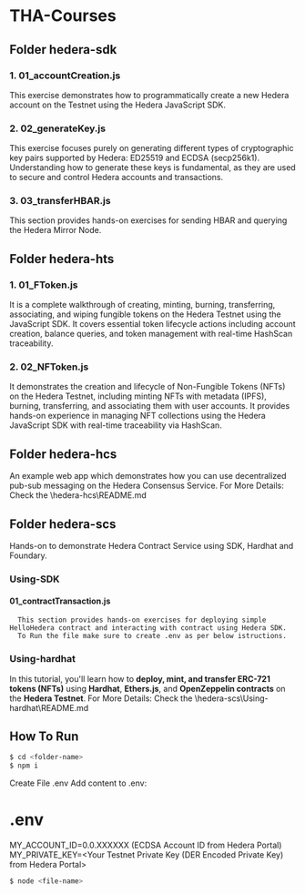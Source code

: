 # THA-Courses

## Folder hedera-sdk

### 1. 01_accountCreation.js
   This exercise demonstrates how to programmatically create a new Hedera account on the Testnet using the Hedera JavaScript SDK.

### 2. 02_generateKey.js
   This exercise focuses purely on generating different types of cryptographic key pairs supported by Hedera: ED25519 and ECDSA (secp256k1). Understanding how to generate these keys is fundamental, as they are used to secure and control Hedera accounts and transactions.

### 3. 03_transferHBAR.js
   This section provides hands-on exercises for sending HBAR and querying the Hedera Mirror Node.

## Folder hedera-hts
### 1. 01_FToken.js
   It is a complete walkthrough of creating, minting, burning, transferring, associating, and wiping fungible tokens on the Hedera Testnet using the JavaScript SDK. It covers essential token lifecycle actions including account creation, balance queries, and token management with real-time HashScan traceability. 

### 2. 02_NFToken.js
   It demonstrates the creation and lifecycle of Non-Fungible Tokens (NFTs) on the Hedera Testnet, including minting NFTs with metadata (IPFS), burning, transferring, and associating them with user accounts. It provides hands-on experience in managing NFT collections using the Hedera JavaScript SDK with real-time traceability via HashScan. 

## Folder hedera-hcs
An example web app which demonstrates how you can use decentralized pub-sub messaging on the Hedera Consensus Service.
For More Details: Check the \hedera-hcs\README.md

## Folder hedera-scs
Hands-on to demonstrate Hedera Contract Service using SDK, Hardhat and Foundary.
### Using-SDK
#### 01_contractTransaction.js
      This section provides hands-on exercises for deploying simple HelloHedera contract and interacting with contract using Hedera SDK.
      To Run the file make sure to create .env as per below istructions.
### Using-hardhat
   In this tutorial, you'll learn how to **deploy, mint, and transfer ERC-721 tokens (NFTs)** using **Hardhat**, **Ethers.js**, and **OpenZeppelin contracts** on the **Hedera Testnet**.
   For More Details: Check the \hedera-scs\Using-hardhat\README.md
## How To Run
```bash
$ cd <folder-name>
$ npm i
```

Create File .env
Add content to .env:

# .env

MY_ACCOUNT_ID=0.0.XXXXXX (ECDSA Account ID from Hedera Portal)
MY_PRIVATE_KEY=<Your Testnet Private Key (DER Encoded Private Key) from Hedera Portal>

```bash
$ node <file-name>
```
